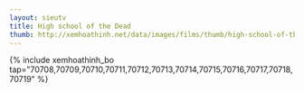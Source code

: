 ```yaml
---
layout: sieutv
title: High school of the Dead
thumb: http://xemhoathinh.net/data/images/films/thumb/high-school-of-the-dead-high-school-of-the-dead-2010.jpg
---
```

{% include xemhoathinh_bo tap="70708,70709,70710,70711,70712,70713,70714,70715,70716,70717,70718,70719" %} 
